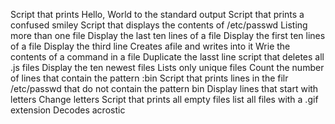 Script that prints Hello, World to the standard output
Script that prints a confused smiley
Script that displays the contents of /etc/passwd
Listing more than one file
Display the last ten lines of a file
Display the first ten lines of a file
Display the third line
Creates afile and writes into it
Wrie the contents of a command in a file
Duplicate the lasst line
script that deletes all .js files
Display the ten newest files
Lists only unique files
Count the number of lines that contain the pattern :bin
Script that prints lines in the filr /etc/passwd that do not contain the pattern bin
Display lines that start with letters
Change letters
Script that prints all empty files
list all files with a .gif extension
Decodes acrostic
